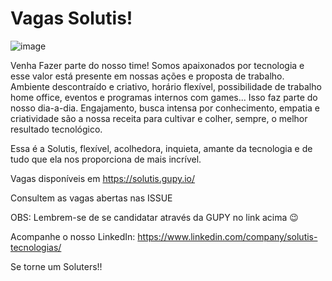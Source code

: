 # Vagas Solutis! 
![image](https://user-images.githubusercontent.com/87725067/127012864-c01291fb-d163-43aa-8e5a-83309db32d9b.png)

Venha Fazer parte do nosso time!
Somos apaixonados por tecnologia e esse valor está presente em nossas ações e proposta de trabalho. Ambiente descontraído e criativo, horário flexível, possibilidade de trabalho home office, eventos e programas internos com games... Isso faz parte do nosso dia-a-dia. Engajamento, busca intensa por conhecimento, empatia e criatividade são a nossa receita para cultivar e colher, sempre, o melhor resultado tecnológico.

Essa é a Solutis, flexível, acolhedora, inquieta, amante da tecnologia e de tudo que ela nos proporciona de mais incrível.

Vagas disponíveis em https://solutis.gupy.io/

Consultem as vagas abertas nas ISSUE

OBS: Lembrem-se de se candidatar através da GUPY no link acima 😉


Acompanhe o nosso LinkedIn: https://www.linkedin.com/company/solutis-tecnologias/

Se torne um Soluters!!
